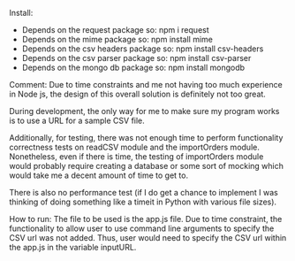 Install:
- Depends on the request package so: npm i request
- Depends on the mime package so: npm install mime
- Depends on the csv headers package so: npm install csv-headers
- Depends on the csv parser package so: npm install csv-parser
- Depends on the mongo db package so: npm install mongodb

Comment:
Due to time constraints and me not having too much experience in 
Node js, the design of this overall solution is definitely not too great.

During development, the only way for me to make sure my program works is 
to use a URL for a sample CSV file.

Additionally, for testing, there was not enough time to perform 
functionality correctness tests on readCSV module and the importOrders module.
Nonetheless, even if there is time, the testing of importOrders module 
would probably require creating a database or some sort of mocking which would 
take me a decent amount of time to get to.

There is also no performance test (if I do get a chance to implement I was 
thinking of doing something like a timeit in Python with various file 
sizes).

How to run:
The file to be used is the app.js file.
Due to time constraint, the functionality to allow user to use command 
line arguments to specify the CSV url was not added. Thus, user would 
need to specify the CSV url within the app.js in the variable inputURL.
